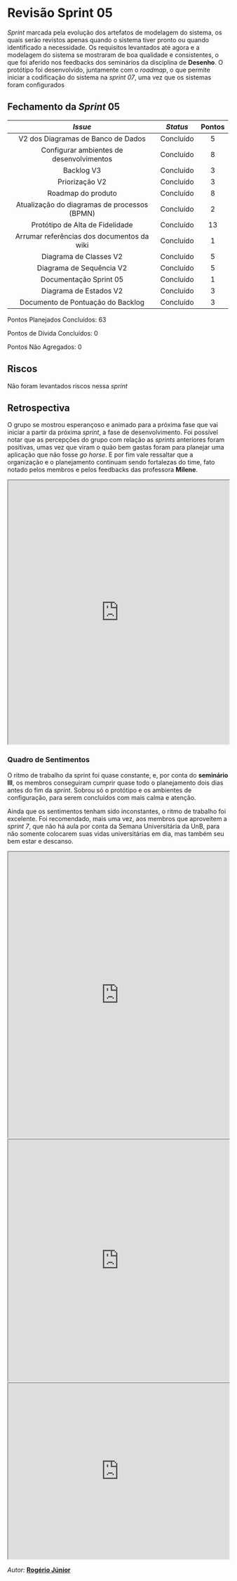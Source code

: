 # Revisão Sprint 05

*Sprint* marcada pela evolução dos artefatos de modelagem do sistema, os quais serão revistos apenas quando o sistema tiver pronto ou quando identificado a necessidade. Os requisitos levantados até agora e a modelagem do sistema se mostraram de boa qualidade e consistentes, o que foi aferido nos feedbacks dos seminários da disciplina de **Desenho**.
O protótipo foi desenvolvido, juntamente com o *roadmap*, o que permite iniciar a codificação do sistema na *sprint 07*, uma vez que os sistemas foram configurados

## Fechamento da _Sprint_ 05      


| _Issue_ | _Status_ | Pontos |
| :-----: | :------: | :----: |
| V2 dos Diagramas de Banco de Dados | Concluído | 5 |
| Configurar ambientes de desenvolvimentos | Concluído | 8 |
| Backlog V3 | Concluído | 3 |
| Priorização V2 | Concluído | 3 |
| Roadmap do produto | Concluído | 8 |
| Atualização do diagramas de processos (BPMN) | Concluído | 2 |
| Protótipo de Alta de Fidelidade | Concluído | 13 |
| Arrumar referências dos documentos da wiki | Concluído | 1 |
| Diagrama de Classes V2 | Concluído | 5 |
| Diagrama de Sequência V2 | Concluído | 5 |
| Documentação Sprint 05 | Concluído | 1 |
| Diagrama de Estados V2 | Concluído | 3 |
| Documento de Pontuação do Backlog | Concluído | 3 |

Pontos Planejados Concluídos: 63

Pontos de Dívida Concluídos:  0

Pontos Não Agregados: 0

## Riscos    

Não foram levantados riscos nessa *sprint*

## Retrospectiva

O grupo se mostrou esperançoso e animado para a próxima fase que vai iniciar a partir da próxima *sprint*, a fase de desenvolvimento. Foi possível notar que as percepções do grupo com relação as *sprints* anteriores foram positivas, umas vez que viram o quão bem gastas foram para planejar uma aplicação que não fosse *go horse*. E por fim vale ressaltar que a organização e o planejamento continuam sendo fortalezas do time, fato notado pelos membros e pelos feedbacks das professora **Milene**.

<iframe src="https://docs.google.com/spreadsheets/d/e/2PACX-1vRqUZ1d6YQIwFiUx0MoWwVzN30uPomB4DB7b-5VBF7mz3lSvnxWr9EGD8fd5I4I414CypesSnoi5hJc/pubhtml?gid=301880469&single=true" width="100%" height="600px"></iframe>

### Quadro de Sentimentos

O ritmo de trabalho da sprint foi quase constante, e, por conta do **seminário III**, os membros conseguiram cumprir quase todo o planejamento dois dias antes do fim da *sprint*. Sobrou só o protótipo e os ambientes de configuração, para serem concluídos com mais calma e atenção.

Ainda que os sentimentos tenham sido inconstantes, o ritmo de trabalho foi excelente. Foi recomendado, mais uma vez, aos membros que aproveitem a *sprint 7*, que não há aula por conta da Semana Universitária da UnB, para não somente colocarem suas vidas universitárias em dia, mas também seu bem estar e descanso.

<iframe src="https://docs.google.com/spreadsheets/d/e/2PACX-1vTCi50PjVIcno1S4pHK7rwji2MFbxJF53iYGnTs7WUNLNvE27HHLNfFlsCh3wiNMZvseopMCvagD3-I/pubchart?oid=1592726819&format=interactive" width="100%" height="650px"></iframe>

<iframe src="https://docs.google.com/spreadsheets/d/e/2PACX-1vQkmreugxEeCvz7vA6DvWdZPITI3DHEceQe1YxgnDS8PCFgB7ZXbUJh--b5Sfm1KVFoWPPCRoqAnWgp/pubchart?oid=1176728378&format=interactive" width="100%" height="550px"></iframe>

<iframe src="https://docs.google.com/spreadsheets/d/e/2PACX-1vTQc0fUk1XPc1xZp0cgnfcYU5CT0Do2hNvgCCW8HrlH4QBHtrLE7vOPHEFylxwO3Zwxe3zAhnpgugnh/pubchart?oid=930312692&format=interactive" width="100%" height="400px"></iframe>


*Autor:* **[Rogério Júnior](https://github.com/rogerioo)**